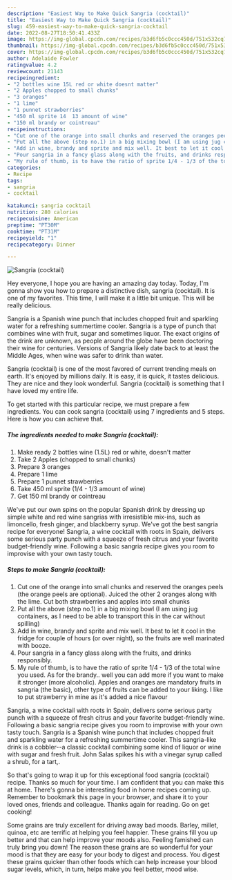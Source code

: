 ```yaml
---
description: "Easiest Way to Make Quick Sangria (cocktail)"
title: "Easiest Way to Make Quick Sangria (cocktail)"
slug: 459-easiest-way-to-make-quick-sangria-cocktail
date: 2022-08-27T18:50:41.433Z
image: https://img-global.cpcdn.com/recipes/b3d6fb5c0ccc450d/751x532cq70/sangria-cocktail-recipe-main-photo.jpg
thumbnail: https://img-global.cpcdn.com/recipes/b3d6fb5c0ccc450d/751x532cq70/sangria-cocktail-recipe-main-photo.jpg
cover: https://img-global.cpcdn.com/recipes/b3d6fb5c0ccc450d/751x532cq70/sangria-cocktail-recipe-main-photo.jpg
author: Adelaide Fowler
ratingvalue: 4.2
reviewcount: 21143
recipeingredient:
- "2 bottles wine 15L red or white doesnt matter"
- "2 Apples chopped to small chunks"
- "3 oranges"
- "1 lime"
- "1 punnet strawberries"
- "450 ml sprite 14  13 amount of wine"
- "150 ml brandy or cointreau"
recipeinstructions:
- "Cut one of the orange into small chunks and reserved the oranges peels (the orange peels are optional). Juiced the other 2 oranges along with the lime. Cut both strawberries and apples into small chunks"
- "Put all the above (step no.1) in a big mixing bowl (I am using jug containers, as I need to be able to transport this in the car without spilling)"
- "Add in wine, brandy and sprite and mix well. It best to let it cool in the fridge for couple of hours (or over night), so the fruits are well marinated with booze."
- "Pour sangria in a fancy glass along with the fruits, and drinks responsibly."
- "My rule of thumb, is to have the ratio of sprite 1/4 - 1/3 of the total wine you used. As for the brandy.. well you can add more if you want to make it stronger (more alcoholic). Apples and oranges are mandatory fruits in sangria (the basic), other type of fruits can be added to your liking. I like to put strawberry in mine as it&#39;s added a nice flavour"
categories:
- Recipe
tags:
- sangria
- cocktail

katakunci: sangria cocktail 
nutrition: 280 calories
recipecuisine: American
preptime: "PT30M"
cooktime: "PT31M"
recipeyield: "1"
recipecategory: Dinner

---
```



![Sangria (cocktail)](https://img-global.cpcdn.com/recipes/b3d6fb5c0ccc450d/751x532cq70/sangria-cocktail-recipe-main-photo.jpg)

Hey everyone, I hope you are having an amazing day today. Today, I'm gonna show you how to prepare a distinctive dish, sangria (cocktail). It is one of my favorites. This time, I will make it a little bit unique. This will be really delicious.

Sangria is a Spanish wine punch that includes chopped fruit and sparkling water for a refreshing summertime cooler. Sangria is a type of punch that combines wine with fruit, sugar and sometimes liquor. The exact origins of the drink are unknown, as people around the globe have been doctoring their wine for centuries. Versions of Sangria likely date back to at least the Middle Ages, when wine was safer to drink than water.

Sangria (cocktail) is one of the most favored of current trending meals on earth. It's enjoyed by millions daily. It is easy, it is quick, it tastes delicious. They are nice and they look wonderful. Sangria (cocktail) is something that I have loved my entire life.


To get started with this particular recipe, we must prepare a few ingredients. You can cook sangria (cocktail) using 7 ingredients and 5 steps. Here is how you can achieve that.

<!--inarticleads1-->

##### The ingredients needed to make Sangria (cocktail):

1. Make ready 2 bottles wine (1.5L) red or white, doesn&#39;t matter
1. Take 2 Apples (chopped to small chunks)
1. Prepare 3 oranges
1. Prepare 1 lime
1. Prepare 1 punnet strawberries
1. Take 450 ml sprite (1/4 - 1/3 amount of wine)
1. Get 150 ml brandy or cointreau


We&#39;ve put our own spins on the popular Spanish drink by dressing up simple white and red wine sangrias with irresistible mix-ins, such as limoncello, fresh ginger, and blackberry syrup. We&#39;ve got the best sangria recipe for everyone! Sangria, a wine cocktail with roots in Spain, delivers some serious party punch with a squeeze of fresh citrus and your favorite budget-friendly wine. Following a basic sangria recipe gives you room to improvise with your own tasty touch. 

<!--inarticleads2-->

##### Steps to make Sangria (cocktail):

1. Cut one of the orange into small chunks and reserved the oranges peels (the orange peels are optional). Juiced the other 2 oranges along with the lime. Cut both strawberries and apples into small chunks
1. Put all the above (step no.1) in a big mixing bowl (I am using jug containers, as I need to be able to transport this in the car without spilling)
1. Add in wine, brandy and sprite and mix well. It best to let it cool in the fridge for couple of hours (or over night), so the fruits are well marinated with booze.
1. Pour sangria in a fancy glass along with the fruits, and drinks responsibly.
1. My rule of thumb, is to have the ratio of sprite 1/4 - 1/3 of the total wine you used. As for the brandy.. well you can add more if you want to make it stronger (more alcoholic). Apples and oranges are mandatory fruits in sangria (the basic), other type of fruits can be added to your liking. I like to put strawberry in mine as it&#39;s added a nice flavour


Sangria, a wine cocktail with roots in Spain, delivers some serious party punch with a squeeze of fresh citrus and your favorite budget-friendly wine. Following a basic sangria recipe gives you room to improvise with your own tasty touch. Sangria is a Spanish wine punch that includes chopped fruit and sparkling water for a refreshing summertime cooler. This sangria-like drink is a cobbler--a classic cocktail combining some kind of liquor or wine with sugar and fresh fruit. John Salas spikes his with a vinegar syrup called a shrub, for a tart,. 

So that's going to wrap it up for this exceptional food sangria (cocktail) recipe. Thanks so much for your time. I am confident that you can make this at home. There's gonna be interesting food in home recipes coming up. Remember to bookmark this page in your browser, and share it to your loved ones, friends and colleague. Thanks again for reading. Go on get cooking!

Some grains are truly excellent for driving away bad moods. Barley, millet, quinoa, etc are terrific at helping you feel happier. These grains fill you up better and that can help improve your moods also. Feeling famished can truly bring you down! The reason these grains are so wonderful for your mood is that they are easy for your body to digest and process. You digest these grains quicker than other foods which can help increase your blood sugar levels, which, in turn, helps make you feel better, mood wise.
